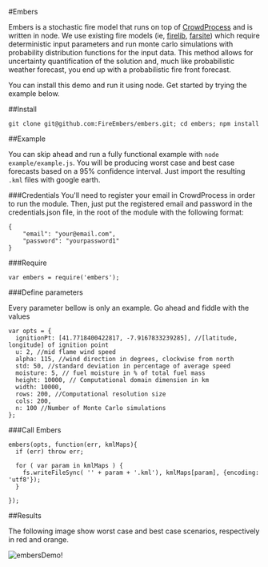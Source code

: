 #Embers

Embers is a stochastic fire model that runs on top of [CrowdProcess](http://crowdprocess.com) and is written in node.
We use existing fire models (ie, [firelib](http://www.frames.gov/rcs/0/935.html), [farsite](https://collab.firelab.org/software/projects/farsite/repository/revisions/72/show/branches/api/c++)) which require deterministic input parameters and run monte carlo simulations with probability distribution functions for the input data. This method allows for uncertainty quantification of the solution and, much like probabilistic weather forecast, you end up with a probabilistic fire front forecast.

You can install this demo and run it using node. Get started by trying the example below.

##Install

```
git clone git@github.com:FireEmbers/embers.git; cd embers; npm install
```

##Example

You can skip ahead and run a fully functional example with `node example/example.js`. You will be producing worst case and best case forecasts based on a 95% confidence interval. Just import the resulting `.kml` files with google earth.

###Credentials 
You'll need to register your email in CrowdProcess in order to run the module. Then, just put the registered email and password in the credentials.json file, in the root of the module with the following format:

```
{
    "email": "your@email.com",
    "password": "yourpassword1"
}
```

###Require

```
var embers = require('embers');
```
###Define parameters

Every parameter bellow is only an example. Go ahead and fiddle with the values 

```
var opts = {
  ignitionPt: [41.7718400422817, -7.9167833239285], //[latitude, longitude] of ignition point
  u: 2, //mid flame wind speed
  alpha: 115, //wind direction in degrees, clockwise from north
  std: 50, //standard deviation in percentage of average speed
  moisture: 5, // fuel moisture in % of total fuel mass
  height: 10000, // Computational domain dimension in km
  width: 10000,
  rows: 200, //Computational resolution size
  cols: 200,
  n: 100 //Number of Monte Carlo simulations
};
```

###Call Embers
```
embers(opts, function(err, kmlMaps){
  if (err) throw err;

  for ( var param in kmlMaps ) {
    fs.writeFileSync( '' + param + '.kml'), kmlMaps[param], {encoding: 'utf8'});
  }

});

```

##Results

The following image show worst case and best case scenarios, respectively in red and orange.

![embersDemo!](https://raw.github.com/FireEmbers/embers/master/example/embers.png)

